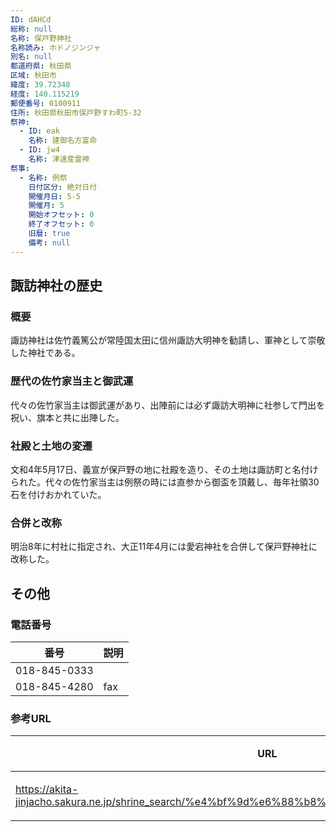 ```yaml
---
ID: dAHCd
総称: null
名称: 保戸野神社
名称読み: ホドノジンジャ
別名: null
都道府県: 秋田県
区域: 秋田市
緯度: 39.72348
経度: 140.115219
郵便番号: 0100911
住所: 秋田県秋田市保戸野すわ町5-32
祭神:
  - ID: eak
    名称: 建御名方富命
  - ID: jw4
    名称: 津速産霊神
祭事:
  - 名称: 例祭
    日付区分: 絶対日付
    開催月日: 5-5
    開催月: 5
    開始オフセット: 0
    終了オフセット: 0
    旧暦: true
    備考: null
---
```


## 諏訪神社の歴史

### 概要

諏訪神社は佐竹義篤公が常陸国太田に信州諏訪大明神を勧請し、軍神として崇敬した神社である。

### 歴代の佐竹家当主と御武運

代々の佐竹家当主は御武運があり、出陣前には必ず諏訪大明神に社参して門出を祝い、旗本と共に出陣した。

### 社殿と土地の変遷

文和4年5月17日、義宣が保戸野の地に社殿を造り、その土地は諏訪町と名付けられた。代々の佐竹家当主は例祭の時には直参から御盃を頂戴し、毎年社領30石を付けおかれていた。

### 合併と改称

明治8年に村社に指定され、大正11年4月には愛宕神社を合併して保戸野神社に改称した。

## その他

### 電話番号

| 番号         | 説明 |
| ------------ | ---- |
| 018-845-0333 |      |
| 018-845-4280 | fax  |

### 参考URL

| URL                                                                                              | 説明   |
| ------------------------------------------------------------------------------------------------ | ------ |
| https://akita-jinjacho.sakura.ne.jp/shrine_search/%e4%bf%9d%e6%88%b8%e9%87%8e%e7%a5%9e%e7%a4%be/ | 神社庁 |
